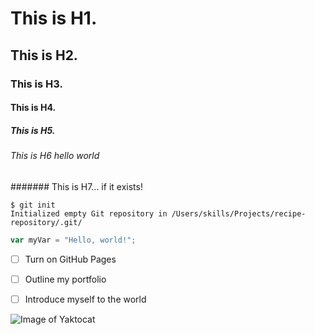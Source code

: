 # This is H1.
## This is H2.
### This is H3.
#### This is H4.
##### This is H5.
###### This is H6 hello world
####### This is H7... if it exists!
```
$ git init
Initialized empty Git repository in /Users/skills/Projects/recipe-repository/.git/
```
``` javascript
var myVar = "Hello, world!";
```
- [ ] Turn on GitHub Pages
- [ ] Outline my portfolio
- [ ] Introduce myself to the world


![Image of Yaktocat](https://octodex.github.com/images/yaktocat.png)
